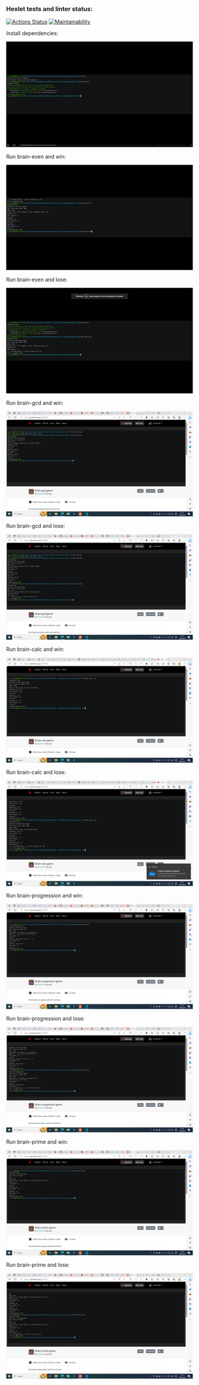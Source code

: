 ### Hexlet tests and linter status:
[![Actions Status](https://github.com/aldente0/php-project-45/workflows/hexlet-check/badge.svg)](https://github.com/aldente0/php-project-45/actions)
[![Maintainability](https://api.codeclimate.com/v1/badges/787a8845ebbb98fcb663/maintainability)](https://codeclimate.com/github/aldente0/php-project-45/maintainability)

Install dependencies:

![alt text](./images/install-dependencies.png)

Run brain-even and win:

![alt text](./images/brain-even-win.png)

Run brain-even and lose:

![alt text](./images/brain-even-lose.png)

Run brain-gcd and win:

![alt text](./images/brain-gcd-win.png)

Run brain-gcd and lose:

![alt text](./images/brain-gcd-lose.png)

Run brain-calc and win:

![alt text](./images/brain-calc-win.png)

Run brain-calc and lose:

![alt text](./images/brain-calc-lose.png)

Run brain-progression and win:

![alt text](./images/brain-progression-win.png)

Run brain-progression and lose:

![alt text](./images/brain-progression-lose.png)

Run brain-prime and win:

![alt text](./images/brain-prime-win.png)

Run brain-prime and lose:

![alt text](./images/brain-prime-lose.png)
